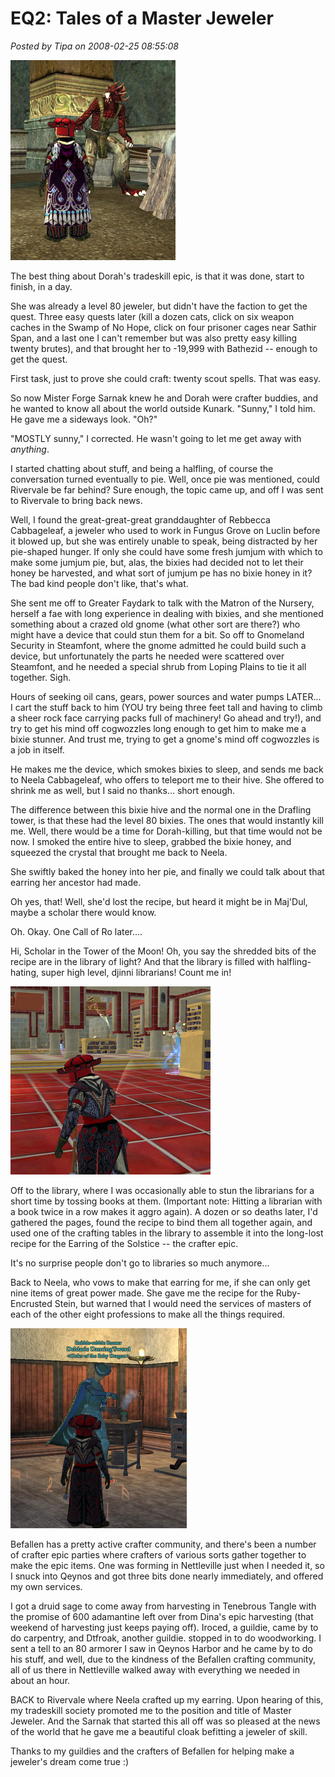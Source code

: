 # EQ2: Tales of a Master Jeweler

*Posted by Tipa on 2008-02-25 08:55:08*

![everquest2-2008-02-24-22-18-11-51.jpg](../uploads/2008/02/everquest2-2008-02-24-22-18-11-51.jpg)

The best thing about Dorah's tradeskill epic, is that it was done, start to finish, in a day.

She was already a level 80 jeweler, but didn't have the faction to get the quest. Three easy quests later (kill a dozen cats, click on six weapon caches in the Swamp of No Hope, click on four prisoner cages near Sathir Span, and a last one I can't remember but was also pretty easy killing twenty brutes), and that brought her to -19,999 with Bathezid -- enough to get the quest.

First task, just to prove she could craft: twenty scout spells. That was easy.

So now Mister Forge Sarnak knew he and Dorah were crafter buddies, and he wanted to know all about the world outside Kunark. "Sunny," I told him. He gave me a sideways look. "Oh?"

"MOSTLY sunny," I corrected. He wasn't going to let me get away with *anything*.

I started chatting about stuff, and being a halfling, of course the conversation turned eventually to pie. Well, once pie was mentioned, could Rivervale be far behind? Sure enough, the topic came up, and off I was sent to Rivervale to bring back news.

Well, I found the great-great-great granddaughter of Rebbecca Cabbageleaf, a jeweler who used to work in Fungus Grove on Luclin before it blowed up, but she was entirely unable to speak, being distracted by her pie-shaped hunger. If only she could have some fresh jumjum with which to make some jumjum pie, but, alas, the bixies had decided not to let their honey be harvested, and what sort of jumjum pe has no bixie honey in it? The bad kind people don't like, that's what.

She sent me off to Greater Faydark to talk with the Matron of the Nursery, herself a fae with long experience in dealing with bixies, and she mentioned something about a crazed old gnome (what other sort are there?) who might have a device that could stun them for a bit. So off to Gnomeland Security in Steamfont, where the gnome admitted he could build such a device, but unfortunately the parts he needed were scattered over Steamfont, and he needed a special shrub from Loping Plains to tie it all together. Sigh.

Hours of seeking oil cans, gears, power sources and water pumps LATER... I cart the stuff back to him (YOU try being three feet tall and having to climb a sheer rock face carrying packs full of machinery! Go ahead and try!), and try to get his mind off cogwozzles long enough to get him to make me a bixie stunner. And trust me, trying to get a gnome's mind off cogwozzles is a job in itself.

He makes me the device, which smokes bixies to sleep, and sends me back to Neela Cabbageleaf, who offers to teleport me to their hive. She offered to shrink me as well, but I said no thanks... short enough.

The difference between this bixie hive and the normal one in the Drafling tower, is that these had the level 80 bixies. The ones that would instantly kill me. Well, there would be a time for Dorah-killing, but that time would not be now. I smoked the entire hive to sleep, grabbed the bixie honey, and squeezed the crystal that brought me back to Neela.

She swiftly baked the honey into her pie, and finally we could talk about that earring her ancestor had made.

Oh yes, that! Well, she'd lost the recipe, but heard it might be in Maj'Dul, maybe a scholar there would know.

Oh. Okay. One Call of Ro later....

Hi, Scholar in the Tower of the Moon! Oh, you say the shredded bits of the recipe are in the library of light? And that the library is filled with halfling-hating, super high level, djinni librarians! Count me in!

![everquest2-2008-02-24-19-01-09-16.jpg](../uploads/2008/02/everquest2-2008-02-24-19-01-09-16.jpg)

Off to the library, where I was occasionally able to stun the librarians for a short time by tossing books at them. (Important note: Hitting a librarian with a book twice in a row makes it aggro again). A dozen or so deaths later, I'd gathered the pages, found the recipe to bind them all together again, and used one of the crafting tables in the library to assemble it into the long-lost recipe for the Earring of the Solstice -- the crafter epic.

It's no surprise people don't go to libraries so much anymore...

Back to Neela, who vows to make that earring for me, if she can only get nine items of great power made. She gave me the recipe for the Ruby-Encrusted Stein, but warned that I would need the services of masters of each of the other eight professions to make all the things required.

![everquest2-2008-02-24-20-25-35-30.jpg](../uploads/2008/02/everquest2-2008-02-24-20-25-35-30.jpg)

Befallen has a pretty active crafter community, and there's been a number of crafter epic parties where crafters of various sorts gather together to make the epic items. One was forming in Nettleville just when I needed it, so I snuck into Qeynos and got three bits done nearly immediately, and offered my own services.

I got a druid sage to come away from harvesting in Tenebrous Tangle with the promise of 600 adamantine left over from Dina's epic harvesting (that weekend of harvesting just keeps paying off). Iroced, a guildie, came by to do carpentry, and Dtfroak, another guildie. stopped in to do woodworking. I sent a tell to an 80 armorer I saw in Qeynos Harbor and he came by to do his stuff, and well, due to the kindness of the Befallen crafting community, all of us there in Nettleville walked away with everything we needed in about an hour.

BACK to Rivervale where Neela crafted up my earring. Upon hearing of this, my tradeskill society promoted me to the position and title of Master Jeweler. And the Sarnak that started this all off was so pleased at the news of the world that he gave me a beautiful cloak befitting a jeweler of skill.

Thanks to my guildies and the crafters of Befallen for helping make a jeweler's dream come true :)

